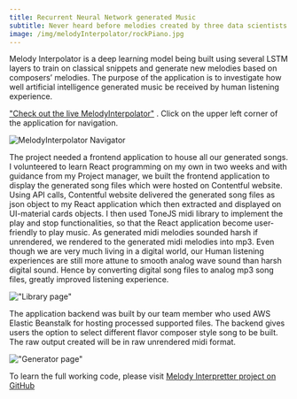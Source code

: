 ```yaml
---
title: Recurrent Neural Network generated Music
subtitle: Never heard before melodies created by three data scientists.
image: /img/melodyInterpolator/rockPiano.jpg
---
```

Melody Interpolator is a deep learning model being built using several LSTM layers to train on classical snippets and generate new melodies based on composers’ melodies. The purpose of the application is to investigate how well artificial intelligence generated music be received by human listening experience.

["Check out the live MelodyInterpolator"](https://melodyinterpolator.com "Live application running on Netlify") . Click on the upper left corner of the application for navigation.

![MelodyInterpolator Navigator](https://cocoisland.github.io/img/melodyInterpolator/appNavigator.png)

The project needed a frontend application to house all our generated songs. I volunteered to learn React programming on my own in two weeks and with guidance from my Project manager, we built the frontend application to display the generated song files which were hosted on Contentful website. Using API calls, Contentful website delivered the generated song files as json object to my React application which then extracted and displayed on UI-material cards objects. I then used ToneJS midi library to implement the play and stop functionalities, so that the React application become user-friendly to play music. As generated midi melodies sounded harsh if unrendered, we rendered to the generated midi melodies into mp3. Even though we are very much living in a digital world, our Human listening experiences are still more attune to smooth analog wave sound than harsh digital sound. Hence by converting digital song files to analog mp3 song files, greatly improved listening experience.

!["Library page"](https://cocoisland.github.io/img/melodyInterpolator/library.jpg)

The application backend was built by our team member who used AWS Elastic Beanstalk for hosting processed supported files. The backend gives users the option to select different flavor composer style song to be built. The raw output created will be in raw unrendered midi format.

!["Generator page"](https://cocoisland.github.io/img/melodyInterpolator/generator.jpg)

To learn the full working code, please visit [Melody Interpretter project on GitHub ](https://github.com/cocoisland/melodyInterpretter)
